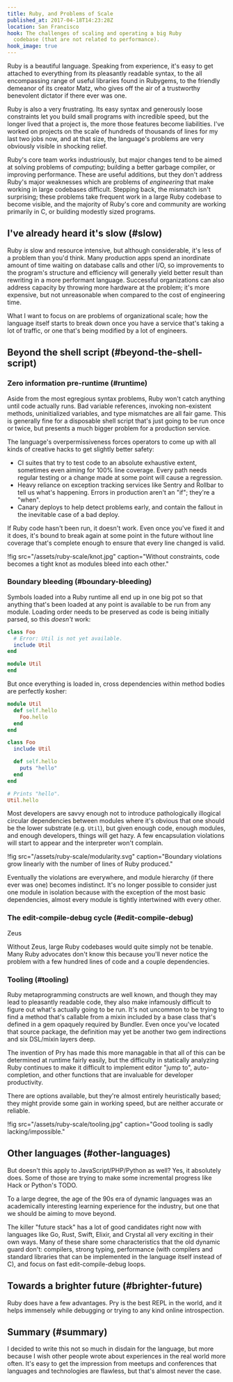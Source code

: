 ```yaml
---
title: Ruby, and Problems of Scale
published_at: 2017-04-18T14:23:28Z
location: San Francisco
hook: The challenges of scaling and operating a big Ruby
  codebase (that are not related to performance).
hook_image: true
---
```


Ruby is a beautiful language. Speaking from experience,
it's easy to get attached to everything from its pleasantly
readable syntax, to the all encompassing range of useful
libraries found in Rubygems, to the friendly demeanor of
its creator Matz, who gives off the air of a trustworthy
benevolent dictator if there ever was one.

Ruby is also a very frustrating. Its easy syntax and
generously loose constraints let you build small programs
with incredible speed, but the longer lived that a project
is, the more those features become liabilities. I've worked
on projects on the scale of hundreds of thousands of lines
for my last two jobs now, and at that size, the language's
problems are very obviously visible in shocking relief.

Ruby's core team works industriously, but major changes
tend to be aimed at solving problems of _computing_;
building a better garbage compiler, or improving
performance. These are useful additions, but they don't
address Ruby's major weaknesses which are problems of
_engineering_ that make working in large codebases
difficult. Stepping back, the mismatch isn't surprising;
these problems take frequent work in a large Ruby codebase
to become visible, and the majority of Ruby's core and
community are working primarily in C, or building modestly
sized programs.

## I've already heard it's slow (#slow)

Ruby _is_ slow and resource intensive, but although
considerable, it's less of a problem than you'd think. Many
production apps spend an inordinate amount of time waiting
on database calls and other I/O, so improvements to the
program's structure and efficiency will generally yield
better result than rewriting in a more performant language.
Successful organizations can also address capacity by
throwing more hardware at the problem; it's more expensive,
but not unreasonable when compared to the cost of
engineering time.

What I want to focus on are problems of organizational
scale; how the language itself starts to break down once
you have a service that's taking a lot of traffic, or one
that's being modified by a lot of engineers.

## Beyond the shell script (#beyond-the-shell-script)

### Zero information pre-runtime (#runtime)

Aside from the most egregious syntax problems, Ruby won't
catch anything until code actually runs. Bad variable
references, invoking non-existent methods, uninitialized
variables, and type mismatches are all fair game. This is
generally fine for a disposable shell script that's just
going to be run once or twice, but presents a much bigger
problem for a production service.

The language's overpermissiveness forces operators to come
up with all kinds of creative hacks to get slightly better
safety:

* CI suites that try to test code to an absolute exhaustive
  extent, sometimes even aiming for 100% line coverage.
  Every path needs regular testing or a change made at some
  point will cause a regression.
* Heavy reliance on exception tracking services like Sentry
  and Rollbar to tell us what's happening. Errors in
  production aren't an "if"; they're a "when".
* Canary deploys to help detect problems early, and contain
  the fallout in the inevitable case of a bad deploy.

If Ruby code hasn't been run, it doesn't work. Even once
you've fixed it and it does, it's bound to break again at
some point in the future without line coverage that's
complete enough to ensure that every line changed is valid.

!fig src="/assets/ruby-scale/knot.jpg" caption="Without constraints, code becomes a tight knot as modules bleed into each other."

### Boundary bleeding (#boundary-bleeding)

Symbols loaded into a Ruby runtime all end up in one big
pot so that anything that's been loaded at any point is
available to be run from any module. Loading order needs to
be preserved as code is being initially parsed, so this
_doesn't_ work:

``` ruby
class Foo
  # Error: Util is not yet available.
  include Util
end

module Util
end
```

But once everything is loaded in, cross dependencies within
method bodies are perfectly kosher:

``` ruby
module Util
  def self.hello
    Foo.hello
  end
end

class Foo
  include Util

  def self.hello
    puts "hello"
  end
end

# Prints "hello".
Util.hello
```

Most developers are savvy enough not to introduce
pathologically illogical circular dependencies between
modules where it's obvious that one should be the lower
substrate (e.g. `Util`), but given enough code, enough
modules, and enough developers, things will get hazy. A few
encapsulation violations will start to appear and the
interpreter won't complain.

!fig src="/assets/ruby-scale/modularity.svg" caption="Boundary violations grow linearly with the number of lines of Ruby produced."

Eventually the violations are everywhere, and module
hierarchy (if there ever was one) becomes indistinct. It's
no longer possible to consider just one module in isolation
because with the exception of the most basic dependencies,
almost every module is tightly intertwined with every
other.

### The edit-compile-debug cycle (#edit-compile-debug)

Zeus

Without Zeus, large Ruby codebases would quite simply not
be tenable. Many Ruby advocates don't know this because
you'll never notice the problem with a few hundred lines of
code and a couple dependencies.

### Tooling (#tooling)

Ruby metaprogramming constructs are well known, and though
they may lead to pleasantly readable code, they also make
infamously difficult to figure out what's actually going to
be run. It's not uncommon to be trying to find a method
that's callable from a mixin included by a base class
that's defined in a gem opaquely required by Bundler. Even
once you've located that source package, the definition may
yet be another two gem indirections and six DSL/mixin
layers deep.

The invention of Pry has made this more managable in that
all of this can be determined at runtime fairly easily, but
the difficulty in statically analyzing Ruby continues to
make it difficult to implement editor "jump to",
auto-completion, and other functions that are invaluable
for developer productivity.

There are options available, but they're almost entirely
heuristically based; they might provide some gain in
working speed, but are neither accurate or reliable.

!fig src="/assets/ruby-scale/tooling.jpg" caption="Good tooling is sadly lacking/impossible."

## Other languages (#other-languages)

But doesn't this apply to JavaScript/PHP/Python as well?
Yes, it absolutely does. Some of those are trying to make
some incremental progress like Hack or Python's TODO.

To a large degree, the age of the 90s era of dynamic
languages was an academically interesting learning
experience for the industry, but one that we should be
aiming to move beyond.

The killer "future stack" has a lot of good candidates
right now with languages like Go, Rust, Swift, Elixir, and
Crystal all very exciting in their own ways. Many of these
share some characteristics that the old dynamic guard
don't: compilers, strong typing, performance (with
compilers and standard libraries that can be implemented in
the language itself instead of C), and focus on fast
edit-compile-debug loops.

## Towards a brighter future (#brighter-future)

Ruby does have a few advantages. Pry is the best REPL in
the world, and it helps immensely while debugging or trying
to any kind online introspection.

## Summary (#summary)

I decided to write this not so much in disdain for the
language, but more because I wish other people wrote about
experiences in the real world more often. It's easy to get
the impression from meetups and conferences that languages
and technologies are flawless, but that's almost never the
case.
